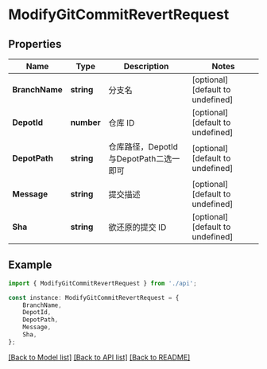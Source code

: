 # ModifyGitCommitRevertRequest


## Properties

Name | Type | Description | Notes
------------ | ------------- | ------------- | -------------
**BranchName** | **string** | 分支名 | [optional] [default to undefined]
**DepotId** | **number** | 仓库 ID | [optional] [default to undefined]
**DepotPath** | **string** | 仓库路径，DepotId与DepotPath二选一即可 | [optional] [default to undefined]
**Message** | **string** | 提交描述 | [optional] [default to undefined]
**Sha** | **string** | 欲还原的提交 ID | [optional] [default to undefined]

## Example

```typescript
import { ModifyGitCommitRevertRequest } from './api';

const instance: ModifyGitCommitRevertRequest = {
    BranchName,
    DepotId,
    DepotPath,
    Message,
    Sha,
};
```

[[Back to Model list]](../README.md#documentation-for-models) [[Back to API list]](../README.md#documentation-for-api-endpoints) [[Back to README]](../README.md)
